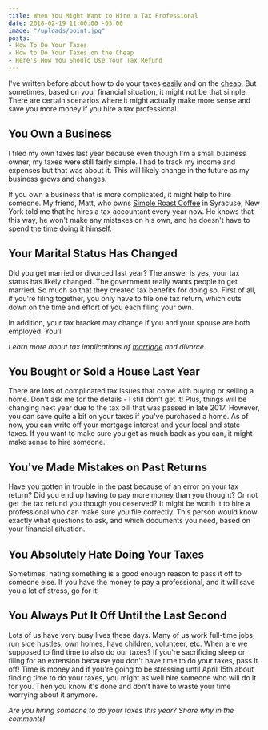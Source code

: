 ```yaml
---
title: When You Might Want to Hire a Tax Professional
date: 2018-02-19 11:00:00 -05:00
image: "/uploads/point.jpg"
posts:
- How To Do Your Taxes
- How to Do Your Taxes on the Cheap
- Here's How You Should Use Your Tax Refund
---
```


I've written before about how to do your taxes [easily](https://www.maggiegermano.com/blog/how-to-do-your-taxes/) and on the [cheap](https://www.maggiegermano.com/blog/how-to-do-your-taxes-on-the-cheap/). But sometimes, based on your financial situation, it might not be that simple. There are certain scenarios where it might actually make more sense and save you more money if you hire a tax professional.

## You Own a Business

I filed my own taxes last year because even though I'm a small business owner, my taxes were still fairly simple. I had to track my income and expenses but that was about it. This will likely change in the future as my business grows and changes.

If you own a business that is more complicated, it might help to hire someone. My friend, Matt, who owns [Simple Roast Coffee](http://simpleroastcoffee.com/) in Syracuse, New York told me that he hires a tax accountant every year now. He knows that this way, he won't make any mistakes on his own, and he doesn't have to spend the time doing it himself.

## Your Marital Status Has Changed

Did you get married or divorced last year? The answer is yes, your tax status has likely changed. The government really wants people to get married. So much so that they created tax benefits for doing so. First of all, if you're filing together, you only have to file one tax return, which cuts down on the time and effort of you each filing your own. 

In addition, your tax bracket may change if you and your spouse are both employed. You'll 

*Learn more about tax implications of [marriage](https://turbotax.intuit.com/tax-tips/marriage/7-tax-advantages-of-getting-married/L1XlLCh0m) and divorce.*

## You Bought or Sold a House Last Year

There are lots of complicated tax issues that come with buying or selling a home. Don't ask me for the details - I still don't get it! Plus, things will be changing next year due to the tax bill that was passed in late 2017. However, you can save quite a bit on your taxes if you've purchased a home. As of now, you can write off your mortgage interest and your local and state taxes. If you want to make  sure you get as much back as you can, it might make sense to hire someone.

## You've Made Mistakes on Past Returns

Have you gotten in trouble in the past because of an error on your tax return? Did you end up having to pay more money than you thought? Or not get the tax refund you though you deserved? It might be worth it to hire a professional who can make sure you file correctly. This person would know exactly what questions to ask, and which documents you need, based on your financial situation.

## You Absolutely Hate Doing Your Taxes

Sometimes, hating something is a good enough reason to pass it off to someone else. If you have the money to pay a professional, and it will save you a lot of stress, go for it!

## You Always Put It Off Until the Last Second

Lots of us have very busy lives these days. Many of us work full-time jobs, run side hustles, own homes, have children, volunteer, etc. When are we supposed to find time to also do our taxes? If you're sacrificing sleep or filing for an extension because you don't have time to do your taxes, pass it off! Time is money and if you're going to be stressing until April 15th about finding time to do your taxes, you might as well hire someone who will do it for you. Then you know it's done and don't have to waste your time worrying about it anymore.

*Are you hiring someone to do your taxes this year? Share why in the comments!*